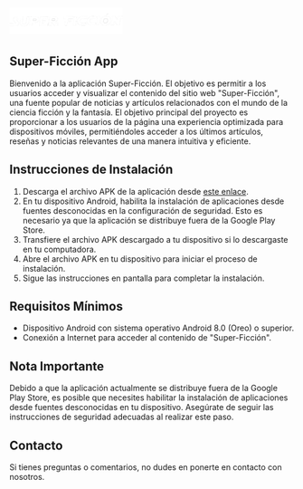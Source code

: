 <!DOCTYPE html>
<html>
<head>
    <h1><img src="app/src/main/res/drawable/banner.png" alt="Super-Ficción App" style="max-width: 200px;"></h1>
</head>
<body>
    <h2>Super-Ficción App</h2>
    <p>Bienvenido a la aplicación Super-Ficción. El objetivo es permitir a los usuarios acceder y visualizar el contenido del sitio web "Super-Ficción", una fuente popular de noticias y artículos relacionados con el mundo de la ciencia ficción y la fantasía. El objetivo principal del proyecto es proporcionar a los usuarios de la página una experiencia optimizada para dispositivos móviles, permitiéndoles acceder a los últimos artículos, reseñas y noticias relevantes de una manera intuitiva y eficiente.</p>
    <h2>Instrucciones de Instalación</h2>
    <ol>
        <li>Descarga el archivo APK de la aplicación desde <a href="https://drive.google.com/file/d/17u9nCuBL_COX3uCGTQLS3DDK6ZYNySjy/view?usp=drive_link" target="_blank">este enlace</a>. </li>
        <li>En tu dispositivo Android, habilita la instalación de aplicaciones desde fuentes desconocidas en la configuración de seguridad. Esto es necesario ya que la aplicación se distribuye fuera de la Google Play Store.</li>
        <li>Transfiere el archivo APK descargado a tu dispositivo si lo descargaste en tu computadora.</li>
        <li>Abre el archivo APK en tu dispositivo para iniciar el proceso de instalación.</li>
        <li>Sigue las instrucciones en pantalla para completar la instalación.</li>
    </ol>
    <h2>Requisitos Mínimos</h2>
    <ul>
        <li>Dispositivo Android con sistema operativo Android 8.0 (Oreo) o superior.</li>
        <li>Conexión a Internet para acceder al contenido de "Super-Ficción".</li>
    </ul>
    <h2>Nota Importante</h2>
    <p>Debido a que la aplicación actualmente se distribuye fuera de la Google Play Store, es posible que necesites habilitar la instalación de aplicaciones desde fuentes desconocidas en tu dispositivo. Asegúrate de seguir las instrucciones de seguridad adecuadas al realizar este paso.</p>
    <h2>Contacto</h2>
    <p>Si tienes preguntas o comentarios, no dudes en ponerte en contacto con nosotros.</p>
</body>
</html>
